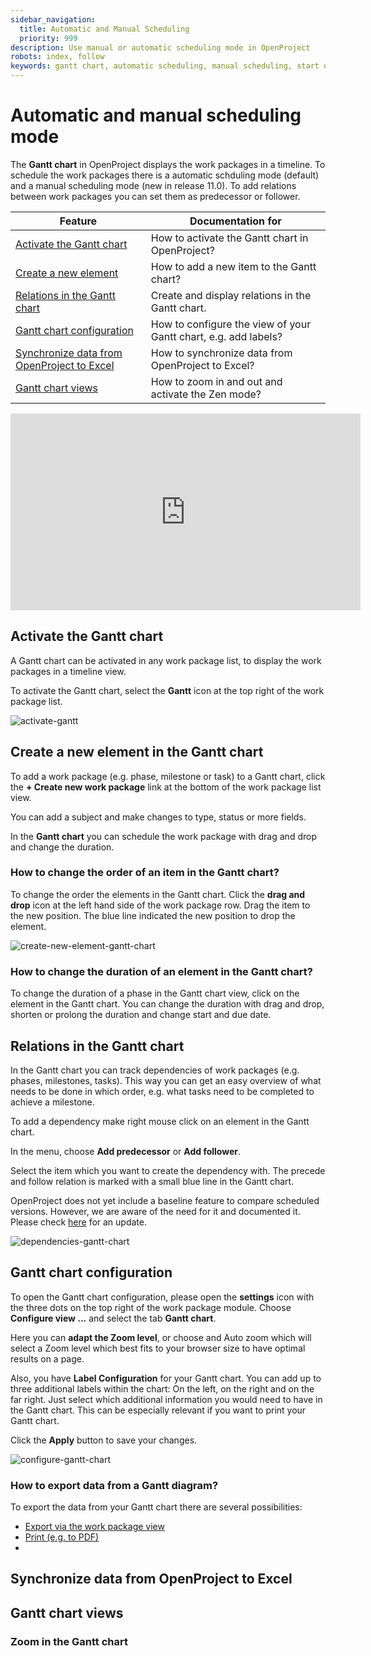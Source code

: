 ```yaml
---
sidebar_navigation:
  title: Automatic and Manual Scheduling
  priority: 999
description: Use manual or automatic scheduling mode in OpenProject
robots: index, follow
keywords: gantt chart, automatic scheduling, manual scheduling, start date, finish date, relations
---
```


# Automatic and manual scheduling mode

<div class="glossary">

The **Gantt chart** in OpenProject displays the work packages in a timeline. To schedule the work packages there is a automatic schduling mode (default) and a manual scheduling mode (new in release 11.0). To add relations between work packages you can set them as predecessor or follower.

</div>

| Feature                                                      | Documentation for                                            |
| ------------------------------------------------------------ | ------------------------------------------------------------ |
| [Activate the Gantt chart](#activate-the-gantt-chart)        | How to activate the Gantt chart in OpenProject?              |
| [Create a new element](#create-a-new-element-in-the-gantt-chart) | How to add a new item to the Gantt chart?                    |
| [Relations in the Gantt chart](#relations-in-the-gantt-chart) | Create and display relations in the Gantt chart.             |
| [Gantt chart configuration](#gantt-chart-configuration)      | How to configure the view of your Gantt chart, e.g. add labels? |
| [Synchronize data from OpenProject to Excel](#synchronize-data-from-openproject-to-excel) | How to synchronize data from OpenProject to Excel?           |
| [Gantt chart views](#gantt-chart-views)                      | How to zoom in and out and activate the Zen mode?            |

<iframe width="560" height="315" src="https://www.youtube.com/embed/JNRmqWwSfeU" frameborder="0" allow="accelerometer; autoplay; encrypted-media; gyroscope; picture-in-picture" allowfullscreen></iframe>

## Activate the Gantt chart

A Gantt chart can be activated in any work package list, to display the work packages in a timeline view.

To activate the Gantt chart, select the **Gantt** icon at the top right of the work package list.

![activate-gantt](activate-gantt.gif)

## Create a new element in the Gantt chart

To add a work package (e.g. phase, milestone or task) to a Gantt chart, click the **+ Create new work package** link at the bottom of the work package list view.

You can add a subject and make changes to type, status or more fields.

In the **Gantt chart** you can schedule the work package with drag and drop and change the duration.

### How to change the order of an item in the Gantt chart?

To change the order the elements in the Gantt chart. Click the **drag and drop** icon at the left hand side of the work package row. Drag the item to the new position. The blue line indicated the new position to drop the element.



![create-new-element-gantt-chart](create-new-element-gantt-chart.gif)

### How to change the duration of an element in the Gantt chart?

To change the duration of a phase in the Gantt chart view, click on the element in the Gantt chart. You can change the duration with drag and drop, shorten or prolong the duration and change start and due date.

## Relations in the Gantt chart

In the Gantt chart you can track dependencies of work packages (e.g. phases, milestones, tasks). This way you can get an easy overview of what needs to be done in which order, e.g. what tasks need to be completed to achieve a milestone.

To add a dependency make right mouse click on an element in the Gantt chart.

In the menu, choose **Add predecessor** or **Add follower**.

Select the item which you want to create the dependency with. The precede and follow relation is marked with a small blue line in the Gantt chart.

OpenProject does not yet include a baseline feature to compare scheduled versions. However, we are aware of the need for it and documented it. Please check [here](https://community.openproject.com/projects/openproject/work_packages/26448/activity) for an update.

![dependencies-gantt-chart](dependencies-gantt-chart-1566556144225.gif)



## Gantt chart configuration

To open the Gantt chart configuration, please open the **settings** icon with the three dots on the top right of the work package module.
Choose **Configure view ...** and select the tab **Gantt chart**.

Here you can **adapt the Zoom level**, or choose and Auto zoom which will select a Zoom level which best fits to your browser size to have optimal results on a page.

Also, you have **Label Configuration**  for your Gantt chart. You can add up to three additional labels within the chart: On the left, on the right and on the far right. Just select which additional information you would need to have in the Gantt chart. This can be especially relevant if you want to print your Gantt chart.

Click the **Apply** button to save your changes.

![configure-gantt-chart](configure-gantt-chart.gif)

### How to export data from a Gantt diagram?

To export the data from your Gantt chart there are several possibilities:

* [Export via the work package view](../work-packages/edit-work-package/#export-work-packages)
* [Print (e.g. to PDF)](#how-to-print-a-gantt-chart)
* 

## Synchronize data from OpenProject to Excel



## Gantt chart views

### Zoom in the Gantt chart

### 